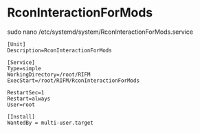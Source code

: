 # RconInteractionForMods

sudo nano /etc/systemd/system/RconInteractionForMods.service
```
[Unit]
Description=RconInteractionForMods

[Service]
Type=simple
WorkingDirectory=/root/RIFM
ExecStart=/root/RIFM/RconInteractionForMods

RestartSec=1
Restart=always
User=root

[Install]
WantedBy = multi-user.target
```
